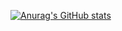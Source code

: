 <!-- ### Hi there 👋

-->
[![Anurag's GitHub stats](https://github-readme-stats.vercel.app/api?username=fccapria&show_icons=true)](www.capria.eu)

<!--
**fccapria/fccapria** is a ✨ _special_ ✨ repository because its `README.md` (this file) appears on your GitHub profile.

Here are some ideas to get you started:

- 🔭 I’m currently working on ...
- 🌱 I’m currently learning ...
- 👯 I’m looking to collaborate on ...
- 🤔 I’m looking for help with ...
- 💬 Ask me about ...
- 📫 How to reach me: ...
- 😄 Pronouns: ...
- ⚡ Fun fact: ...
-->
